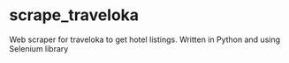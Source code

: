 # scrape_traveloka
Web scraper for traveloka to get hotel listings. Written in Python and using Selenium library
